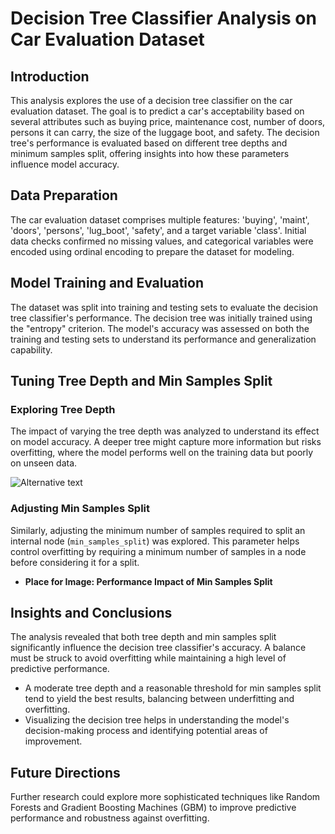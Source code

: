 # Decision Tree Classifier Analysis on Car Evaluation Dataset

## Introduction

This analysis explores the use of a decision tree classifier on the car evaluation dataset. The goal is to predict a car's acceptability based on several attributes such as buying price, maintenance cost, number of doors, persons it can carry, the size of the luggage boot, and safety. The decision tree's performance is evaluated based on different tree depths and minimum samples split, offering insights into how these parameters influence model accuracy.

## Data Preparation

The car evaluation dataset comprises multiple features: 'buying', 'maint', 'doors', 'persons', 'lug_boot', 'safety', and a target variable 'class'. Initial data checks confirmed no missing values, and categorical variables were encoded using ordinal encoding to prepare the dataset for modeling.

## Model Training and Evaluation

The dataset was split into training and testing sets to evaluate the decision tree classifier's performance. The decision tree was initially trained using the "entropy" criterion. The model's accuracy was assessed on both the training and testing sets to understand its performance and generalization capability.

## Tuning Tree Depth and Min Samples Split

### Exploring Tree Depth

The impact of varying the tree depth was analyzed to understand its effect on model accuracy. A deeper tree might capture more information but risks overfitting, where the model performs well on the training data but poorly on unseen data.

![Alternative text](pic/imag1.png)


### Adjusting Min Samples Split

Similarly, adjusting the minimum number of samples required to split an internal node (`min_samples_split`) was explored. This parameter helps control overfitting by requiring a minimum number of samples in a node before considering it for a split.

- **Place for Image: Performance Impact of Min Samples Split**

## Insights and Conclusions

The analysis revealed that both tree depth and min samples split significantly influence the decision tree classifier's accuracy. A balance must be struck to avoid overfitting while maintaining a high level of predictive performance.

- A moderate tree depth and a reasonable threshold for min samples split tend to yield the best results, balancing between underfitting and overfitting.
- Visualizing the decision tree helps in understanding the model's decision-making process and identifying potential areas of improvement.

## Future Directions

Further research could explore more sophisticated techniques like Random Forests and Gradient Boosting Machines (GBM) to improve predictive performance and robustness against overfitting.


